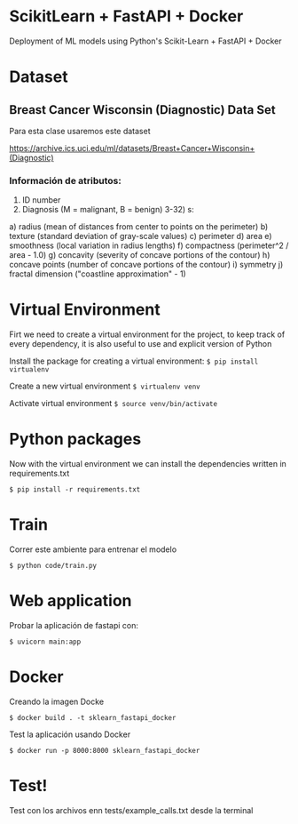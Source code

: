# ScikitLearn + FastAPI + Docker
Deployment of ML models using Python's Scikit-Learn + FastAPI + Docker

# Dataset
## Breast Cancer Wisconsin (Diagnostic) Data Set

Para esta clase usaremos este dataset

https://archive.ics.uci.edu/ml/datasets/Breast+Cancer+Wisconsin+(Diagnostic)


### Información  de atributos:

1) ID number
2) Diagnosis (M = malignant, B = benign)
3-32)
s:

a) radius (mean of distances from center to points on the perimeter)
b) texture (standard deviation of gray-scale values)
c) perimeter
d) area
e) smoothness (local variation in radius lengths)
f) compactness (perimeter^2 / area - 1.0)
g) concavity (severity of concave portions of the contour)
h) concave points (number of concave portions of the contour)
i) symmetry
j) fractal dimension ("coastline approximation" - 1)


# Virtual Environment

Firt we need to create a virtual environment for the project, to keep track of every dependency, it is also useful to use and explicit version of Python

Install the package for creating a virtual environment:
`$ pip install virtualenv`

Create a new virtual environment
`$ virtualenv venv`

Activate virtual environment
`$ source venv/bin/activate`

# Python packages

Now with the virtual environment we can install the dependencies written in requirements.txt

`$ pip install -r requirements.txt`

# Train

Correr este ambiente para entrenar el modelo

`$ python code/train.py`

# Web application

Probar la aplicación de fastapi con:

`$ uvicorn main:app`

# Docker

Creando la imagen Docke

`$ docker build . -t sklearn_fastapi_docker`

Test la aplicación usando Docker

`$ docker run -p 8000:8000 sklearn_fastapi_docker`

# Test!
Test con los archivos  enn tests/example_calls.txt desde la terminal
